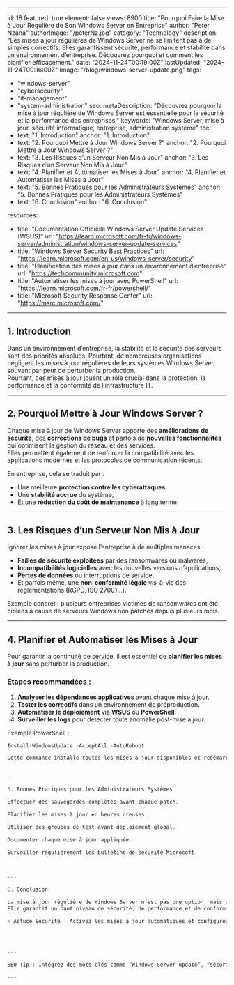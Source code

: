 
---
id: 18
featured: true
element: false
views: 8900
title: "Pourquoi Faire la Mise à Jour Régulière de Son Windows Server en Entreprise"
author: "Peter Nzana"
authorImage: "/peterNz.jpg"
category: "Technology"
description: "Les mises à jour régulières de Windows Server ne se limitent pas à de simples correctifs. Elles garantissent sécurité, performance et stabilité dans un environnement d’entreprise. Découvrez pourquoi et comment les planifier efficacement."
date: "2024-11-24T00:19:00Z"
lastUpdated: "2024-11-24T00:16:00Z"
image: "/blog/windows-server-update.png"
tags:
 - "windows-server"
 - "cybersecurity"
 - "it-management"
 - "system-administration"
seo:
  metaDescription: "Découvrez pourquoi la mise à jour régulière de Windows Server est essentielle pour la sécurité et la performance des entreprises."
  keywords: "Windows Server, mise à jour, sécurité informatique, entreprise, administration système"
toc:
  - text: "1. Introduction"
    anchor: "1. Introduction"
  - text: "2. Pourquoi Mettre à Jour Windows Server ?"
    anchor: "2. Pourquoi Mettre à Jour Windows Server ?"
  - text: "3. Les Risques d’un Serveur Non Mis à Jour"
    anchor: "3. Les Risques d’un Serveur Non Mis à Jour"
  - text: "4. Planifier et Automatiser les Mises à Jour"
    anchor: "4. Planifier et Automatiser les Mises à Jour"
  - text: "5. Bonnes Pratiques pour les Administrateurs Systèmes"
    anchor: "5. Bonnes Pratiques pour les Administrateurs Systèmes"
  - text: "6. Conclusion"
    anchor: "6. Conclusion"

resources:
  - title: "Documentation Officielle Windows Server Update Services (WSUS)"
    url: "https://learn.microsoft.com/fr-fr/windows-server/administration/windows-server-update-services"
  - title: "Windows Server Security Best Practices"
    url: "https://learn.microsoft.com/en-us/windows-server/security"
  - title: "Planification des mises à jour dans un environnement d’entreprise"
    url: "https://techcommunity.microsoft.com"
  - title: "Automatiser les mises à jour avec PowerShell"
    url: "https://learn.microsoft.com/fr-fr/powershell/"
  - title: "Microsoft Security Response Center"
    url: "https://msrc.microsoft.com/"
---

## 1. Introduction

Dans un environnement d’entreprise, la stabilité et la sécurité des serveurs sont des priorités absolues. Pourtant, de nombreuses organisations négligent les mises à jour régulières de leurs systèmes Windows Server, souvent par peur de perturber la production.  
Pourtant, ces mises à jour jouent un rôle crucial dans la protection, la performance et la conformité de l’infrastructure IT.

---

## 2. Pourquoi Mettre à Jour Windows Server ?

Chaque mise à jour de Windows Server apporte des **améliorations de sécurité**, des **corrections de bugs** et parfois de **nouvelles fonctionnalités** qui optimisent la gestion du réseau et des services.  
Elles permettent également de renforcer la compatibilité avec les applications modernes et les protocoles de communication récents.

En entreprise, cela se traduit par :
- Une meilleure **protection contre les cyberattaques**,
- Une **stabilité accrue** du système,
- Et une **réduction du coût de maintenance** à long terme.

---

## 3. Les Risques d’un Serveur Non Mis à Jour

Ignorer les mises à jour expose l’entreprise à de multiples menaces :
- **Failles de sécurité exploitées** par des ransomwares ou malwares,
- **Incompatibilités logicielles** avec les nouvelles versions d’applications,
- **Pertes de données** ou interruptions de service,
- Et parfois même, une **non-conformité légale** vis-à-vis des réglementations (RGPD, ISO 27001…).

Exemple concret : plusieurs entreprises victimes de ransomwares ont été ciblées à cause de serveurs Windows non patchés depuis plusieurs mois.

---

## 4. Planifier et Automatiser les Mises à Jour

Pour garantir la continuité de service, il est essentiel de **planifier les mises à jour** sans perturber la production.

### Étapes recommandées :
1. **Analyser les dépendances applicatives** avant chaque mise à jour.  
2. **Tester les correctifs** dans un environnement de préproduction.  
3. **Automatiser le déploiement** via **WSUS** ou **PowerShell**.  
4. **Surveiller les logs** pour détecter toute anomalie post-mise à jour.

Exemple PowerShell :
```powershell
Install-WindowsUpdate -AcceptAll -AutoReboot

Cette commande installe toutes les mises à jour disponibles et redémarre automatiquement le serveur une fois terminé.


---

5. Bonnes Pratiques pour les Administrateurs Systèmes

Effectuer des sauvegardes complètes avant chaque patch.

Planifier les mises à jour en heures creuses.

Utiliser des groupes de test avant déploiement global.

Documenter chaque mise à jour appliquée.

Surveiller régulièrement les bulletins de sécurité Microsoft.



---

6. Conclusion

La mise à jour régulière de Windows Server n’est pas une option, mais une nécessité stratégique pour toute entreprise moderne.
Elle garantit un haut niveau de sécurité, de performance et de conformité réglementaire, tout en réduisant les risques de pannes coûteuses.

> Astuce Sécurité : Activez les mises à jour automatiques et configurez des alertes via PowerShell ou WSUS pour rester constamment protégé.




---

SEO Tip : Intégrez des mots-clés comme “Windows Server update”, “sécurité informatique entreprise”, “administration système”, et “WSUS PowerShell automation” pour renforcer la visibilité de l’article.

---


